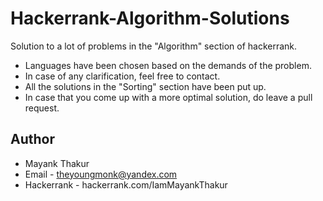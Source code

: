 # Hackerrank-Algorithm-Solutions
Solution to a lot of problems in the "Algorithm" section of hackerrank.

* Languages have been chosen based on the demands of the problem.
* In case of any clarification, feel free to contact.
* All the solutions in the "Sorting" section have been put up.
* In case that you come up with a more optimal solution, do leave a pull request.

## Author

- Mayank Thakur 
- Email - theyoungmonk@yandex.com
- Hackerrank - hackerrank.com/IamMayankThakur
